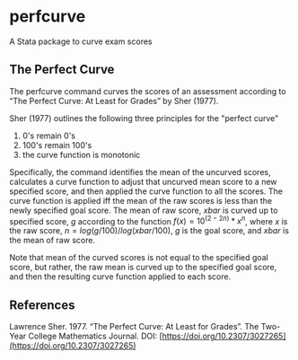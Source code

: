 # perfcurve
A Stata package to curve exam scores

## The Perfect Curve

The perfcurve command curves the scores of an assessment according to “The Perfect Curve: At Least for Grades” by Sher (1977).

Sher (1977) outlines the following three principles for the "perfect curve"
1. 0's remain 0's
2. 100's remain 100's
3. the curve function is monotonic

Specifically, the command identifies the mean of the uncurved scores, calculates a curve function to adjust that uncurved mean score to a new specified score, and then applied the curve function to all the scores. The curve function is applied iff the mean of the raw scores is less than the newly specified goal score.  The mean of raw score, $xbar$ is curved up to specified score, $g$ according to the function $f(x)=10^(2-2n)*x^n$, where $x$ is the raw score, $n=log(g/100)/log(xbar/100)$, $g$ is the goal score, and $xbar$ is the mean of raw score.

Note that mean of the curved scores is not equal to the specified goal score, but rather, the raw mean is curved up to the specified goal score, and then the resulting curve function applied to each score.

## References
Lawrence Sher. 1977. “The Perfect Curve: At Least for Grades”.  The Two-Year College Mathematics Journal. DOI: [https://doi.org/10.2307/3027265](https://doi.org/10.2307/3027265)


